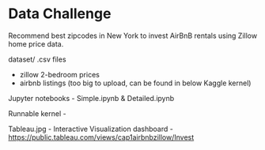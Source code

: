 # Data Challenge
Recommend best zipcodes in New York to invest AirBnB rentals using Zillow home price data.

dataset/ .csv files
- zillow 2-bedroom prices
- airbnb listings (too big to upload, can be found in below Kaggle kernel)

Jupyter notebooks - Simple.ipynb & Detailed.ipynb

Runnable kernel - 

Tableau.jpg - Interactive Visualization dashboard - https://public.tableau.com/views/cap1airbnbzillow/Invest
